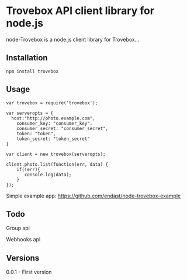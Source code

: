 # Trovebox API client library for node.js

node-Trovebox is a node.js client library for Trovebox...

## Installation

    npm install trovebox 

## Usage

    var trovebox = require('trovebox');

    var serveropts = {
      host:"http://photo.example.com",
        consumer_key: "consumer_key",
        consumer_secret: "consumer_secret",
        token: "token",
        token_secret: "token_secret"
    }

    var client = new trovebox(serveropts);

    client.photo.list(function(err, data) {
        if(!err){
           console.log(data);
        }
    });
    
Simple example app:
https://github.com/endast/node-trovebox-example

## Todo

Group api

Webhooks api

## Versions

0.0.1 - First version

